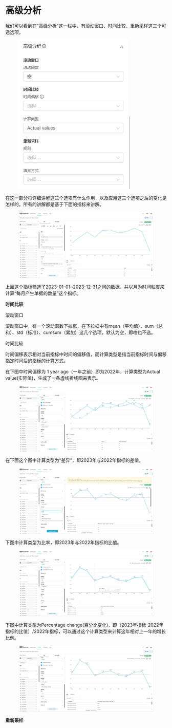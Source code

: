 # 高级分析

我们可以看到在“高级分析”这一栏中，有滚动窗口、时间比较、重新采样这三个可选选项。

<figure><img src="../../.gitbook/assets/image (1) (1) (1) (1) (1).png" alt=""><figcaption></figcaption></figure>

在这一部分将详细讲解这三个选项有什么作用，以及应用这三个选项之后的变化是怎样的。所有的讲解都是基于下面的指标来讲解。

<figure><img src="../../.gitbook/assets/image (1) (1) (1) (1) (1) (1).png" alt=""><figcaption></figcaption></figure>

上面这个指标筛选了2023-01-01\~2023-12-31之间的数据，并以月为时间粒度来计算“每月产生单据的数量”这个指标。



**时间比较**

滚动窗口

滚动窗口中，有一个滚动函数下拉框，在下拉框中有mean（平均值）、sum（总和）、std（标准）、cumsum（累加）这几个选项，默认为空，即啥也不选。



时间比较

时间偏移表示相对当前指标中时间的偏移值，而计算类型是指当前指标时间与偏移指定时间后的指标的计算方式。

在下图中时间偏移为 1 year ago（一年之前）即为2022年，计算类型为Actual value(实际值)，生成了一条虚线折线图来表示。

<figure><img src="../../.gitbook/assets/image (8) (1).png" alt=""><figcaption></figcaption></figure>

在下面这个图中计算类型为“差异”，即2023年与2022年指标的差值。

<figure><img src="../../.gitbook/assets/image (4) (1) (1).png" alt=""><figcaption></figcaption></figure>



下图中计算类型为比率，即2023年与2022年指标的比值。

<figure><img src="../../.gitbook/assets/image (6) (1).png" alt=""><figcaption></figcaption></figure>

下图中计算类型为Percentage change(百分比变化)，即（2023年指标-2022年指标的比值）/2022年指标，可以通过这个计算类型来计算这年相对上一年的增长比例。

<figure><img src="../../.gitbook/assets/image (5) (1) (1).png" alt=""><figcaption></figcaption></figure>





**重新采样**


